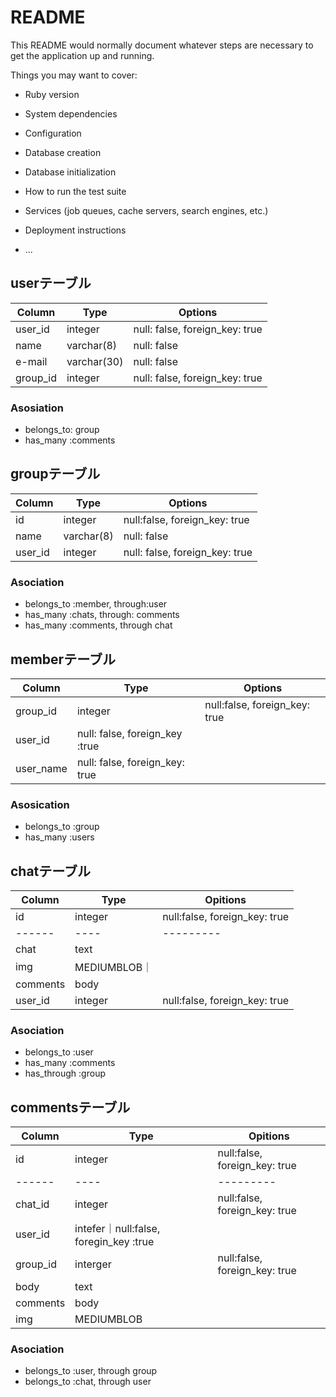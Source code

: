 # README

This README would normally document whatever steps are necessary to get the
application up and running.

Things you may want to cover:

* Ruby version

* System dependencies

* Configuration

* Database creation

* Database initialization

* How to run the test suite

* Services (job queues, cache servers, search engines, etc.)

* Deployment instructions

* ...

## userテーブル

|Column|Type|Options|
|------|----|-------|
|user_id|integer|null: false, foreign_key: true|
|name|varchar(8)|null: false|
|e-mail|varchar(30)|null: false|
|group_id|integer|null: false, foreign_key: true|

### Asosiation
- belongs_to: group
- has_many :comments




## groupテーブル

|Column|Type|Options|
|------|----|-------|
|id|integer|null:false, foreign_key: true|
|name|varchar(8)|null: false|
|user_id|integer|null: false, foreign_key: true|



### Asociation
- belongs_to :member, through:user
- has_many :chats, through: comments
- has_many :comments, through chat

## memberテーブル

|Column|Type|Options|
|------|----|-------|
|group_id|integer|null:false, foreign_key: true|
|user_id|null: false, foreign_key :true|
|user_name|null: false, foreign_key: true|




### Asosication

- belongs_to :group
- has_many :users



## chatテーブル

|Column|Type|Opitions|
|------|----|---------|
|id|integer|null:false, foreign_key: true|
|------|----|---------|
|chat|text|
|img|MEDIUMBLOB｜
|comments|body|
|user_id|integer|null:false, foreign_key: true|

### Asociation
- belongs_to :user
- has_many :comments
- has_through :group



## commentsテーブル


|Column|Type|Opitions|
|------|----|---------|
|id|integer|null:false, foreign_key: true|
|------|----|---------|
|chat_id|integer|null:false, foreign_key: true|
|user_id|intefer｜null:false, foregin_key :true|
|group_id|interger|null:false, foreign_key: true|
|body|text|
|comments|body|
|img|MEDIUMBLOB|



### Asociation
- belongs_to :user, through group
- belongs_to :chat, through user

